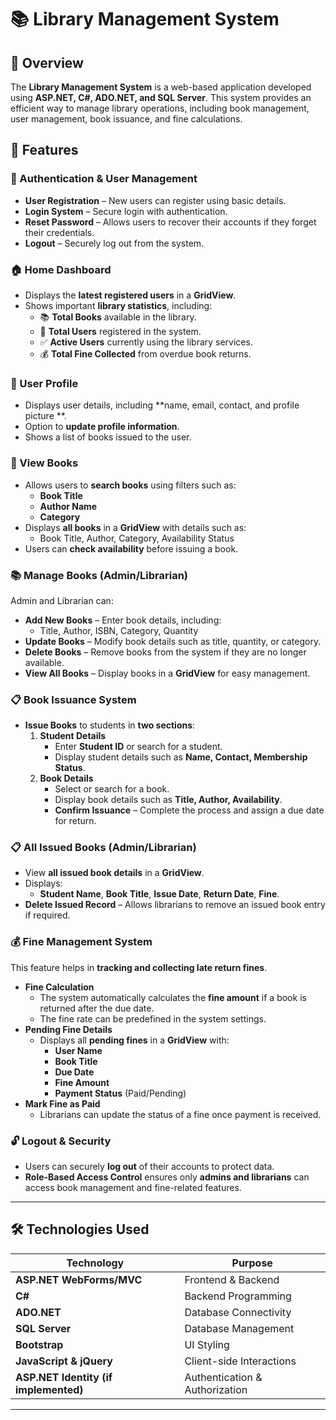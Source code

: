 # 📚 Library Management System  

## 📌 Overview  
The **Library Management System** is a web-based application developed using **ASP.NET, C#, ADO.NET, and SQL Server**. This system provides an efficient way to manage library operations, including book management, user management, book issuance, and fine calculations.  

## 🎯 Features  

### 🔐 Authentication & User Management  
- **User Registration** – New users can register using basic details.  
- **Login System** – Secure login with authentication.  
- **Reset Password** – Allows users to recover their accounts if they forget their credentials.  
- **Logout** – Securely log out from the system.  

### 🏠 Home Dashboard  
- Displays the **latest registered users** in a **GridView**.  
- Shows important **library statistics**, including:  
  - 📚 **Total Books** available in the library.  
  - 👥 **Total Users** registered in the system.  
  - ✅ **Active Users** currently using the library services.  
  - 💰 **Total Fine Collected** from overdue book returns.  

### 👤 User Profile  
- Displays user details, including **name, email, contact, and profile picture **.  
- Option to **update profile information**.  
- Shows a list of books issued to the user.  

### 📖 View Books  
- Allows users to **search books** using filters such as:  
  - **Book Title**  
  - **Author Name**  
  - **Category**  
- Displays **all books** in a **GridView** with details such as:  
  - Book Title, Author, Category, Availability Status  
- Users can **check availability** before issuing a book.  

### 📚 Manage Books (Admin/Librarian)  
Admin and Librarian can:  
- **Add New Books** – Enter book details, including:  
  - Title, Author, ISBN, Category, Quantity  
- **Update Books** – Modify book details such as title, quantity, or category.  
- **Delete Books** – Remove books from the system if they are no longer available.  
- **View All Books** – Display books in a **GridView** for easy management.  

### 📋 Book Issuance System  
- **Issue Books** to students in **two sections**:  
  1. **Student Details**  
     - Enter **Student ID** or search for a student.  
     - Display student details such as **Name, Contact, Membership Status**.  
  2. **Book Details**  
     - Select or search for a book.  
     - Display book details such as **Title, Author, Availability**.  
     - **Confirm Issuance** – Complete the process and assign a due date for return.  

### 📋 All Issued Books (Admin/Librarian)  
- View **all issued book details** in a **GridView**.  
- Displays:  
  - **Student Name**, **Book Title**, **Issue Date**, **Return Date**, **Fine**.  
- **Delete Issued Record** – Allows librarians to remove an issued book entry if required.  

### 💰 Fine Management System  
This feature helps in **tracking and collecting late return fines**.  
- **Fine Calculation**  
  - The system automatically calculates the **fine amount** if a book is returned after the due date.  
  - The fine rate can be predefined in the system settings.  
- **Pending Fine Details**  
  - Displays all **pending fines** in a **GridView** with:  
    - **User Name**  
    - **Book Title**  
    - **Due Date**  
    - **Fine Amount**  
    - **Payment Status** (Paid/Pending)  
- **Mark Fine as Paid**  
  - Librarians can update the status of a fine once payment is received.  

### 🔓 Logout & Security  
- Users can securely **log out** of their accounts to protect data.  
- **Role-Based Access Control** ensures only **admins and librarians** can access book management and fine-related features.  

---

## 🛠️ Technologies Used  

| **Technology**  | **Purpose** |
|---------------|------------|
| **ASP.NET WebForms/MVC** | Frontend & Backend |
| **C#** | Backend Programming |
| **ADO.NET** | Database Connectivity |
| **SQL Server** | Database Management |
| **Bootstrap** | UI Styling |
| **JavaScript & jQuery** | Client-side Interactions |
| **ASP.NET Identity (if implemented)** | Authentication & Authorization |

---
